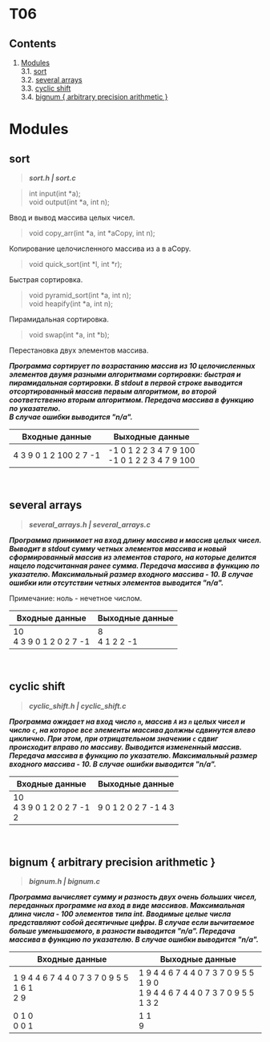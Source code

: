 # T06

## Contents

1. [Modules](#modules) \
 3.1.  [sort](#sort) \
 3.2.  [several arrays](#several-arrays) \
 3.3.  [сyclic shift](#сyclic-shift) \
 3.4.  [bignum { arbitrary precision arithmetic }](#bignum-{-arbitrary-precision-arithmetic-})

# Modules

## sort

>***sort.h | sort.c***

>int input(int *a);
><br/>void output(int *a, int n);

Ввод и вывод массива целых чисел.

>void copy_arr(int *a, int *aCopy, int n);

Копирование целочисленного массива из a в aCopy.

>void quick_sort(int *l, int *r);

Быстрая сортировка.

>void pyramid_sort(int *a, int n);
><br/>void heapify(int *a, int n);

Пирамидальная сортировка.

>void swap(int *a, int *b);

Перестановка двух элементов массива.

***Программа сортирует по возрастанию массив из 10 целочисленных элементов двумя разными алгоритмами сортировки: быстрая и пирамидальная сортировки. В stdout в первой строке выводится отсортированный массив первым алгоритмом, во второй соответственно вторым алгоритмом. Передача массива в функцию по указателю. 
<br/>В случае ошибки выводится "n/a".***

| Входные данные | Выходные данные |
| ------ | ------ |
| 4 3 9 0 1 2 100 2 7 -1 | -1 0 1 2 2 3 4 7 9 100<br/>-1 0 1 2 2 3 4 7 9 100 |

<br/>


## several arrays

>***several_arrays.h | several_arrays.c***

***Программа принимает на вход длину массива и массив целых чисел. Выводит в stdout сумму четных элементов массива и новый сформированный массив из элементов старого, на которые делится нацело подсчитанная ранее сумма. Передача массива в функцию по указателю. Максимальный размер входного массива - 10. В случае ошибки или отсутствии четных элементов выводится "n/a".***

Примечание: ноль - нечетное числом.

| Входные данные | Выходные данные |
| ------ | ------ |
| 10<br/>4 3 9 0 1 2 0 2 7 -1 | 8<br/>4 1 2 2 -1 |

<br/>


## сyclic shift

>***сyclic_shift.h | сyclic_shift.c***

***Программа ожидает на вход число `n`, массив `A` из `n` целых чисел и число `c`, на которое все элементы массива должны сдвинутся влево циклично. При этом, при отрицательном значении `c` сдвиг происходит вправо по массиву. Выводится измененный массив. Передача массива в функцию по указателю. Максимальный размер входного массива - 10. В случае ошибки выводится "n/a".***

| Входные данные | Выходные данные |
| ------ | ------ |
| 10<br/>4 3 9 0 1 2 0 2 7 -1<br/>2 | 9 0 1 2 0 2 7 -1 4 3 |

<br/>


## bignum { arbitrary precision arithmetic }

>***bignum.h | bignum.c***

***Программа вычисляет сумму и разность двух очень больших чисел, переданных программе на вход в виде массивов. Максимальная длина числа - 100 элементов типа int. Вводимые целые числа представляют собой десятичные цифры. В случае если вычитаемое больше уменьшаемого, в разности выводится "n/a". Передача массива в функцию по указателю. В случае ошибки выводится "n/a".***

| Входные данные | Выходные данные |
| ------ | ------ |
| 1 9 4 4 6 7 4 4 0 7 3 7 0 9 5 5 1 6 1<br/>2 9 | 1 9 4 4 6 7 4 4 0 7 3 7 0 9 5 5 1 9 0<br/>1 9 4 4 6 7 4 4 0 7 3 7 0 9 5 5 1 3 2 |
| 0 1 0<br/>0 0 1 | 1 1<br/>9 |

<br/>
